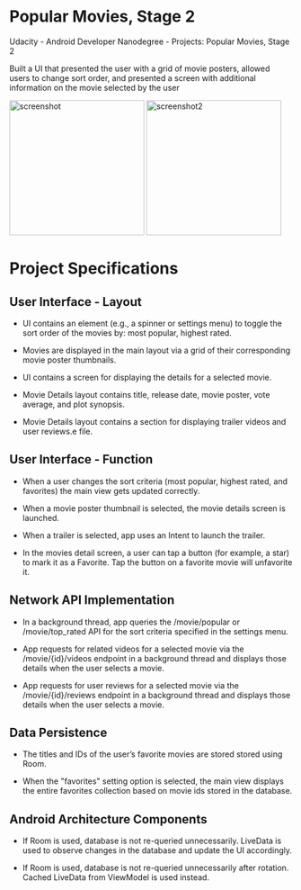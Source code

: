 # Popular Movies, Stage 2

Udacity - Android Developer Nanodegree - Projects: Popular Movies, Stage 2

Built a UI that presented the user with a grid of movie posters, allowed users to change sort order, and presented a screen with additional information on the movie selected by the user

<p float="left">
<img raw="true" width="240" alt="screenshot" src="https://github.com/aencg/.github/blob/master/popular_movies_images/popular%20movies1.png?raw=true"> 
<img raw="true"  width="240"  alt="screenshot2" src="https://github.com/aencg/.github/blob/master/popular_movies_images/popular%20movies2.png?raw=true"> 
 </p>

# Project Specifications
## User Interface - Layout 

- UI contains an element (e.g., a spinner or settings menu) to toggle the sort order of the movies by: most popular, highest rated.

- Movies are displayed in the main layout via a grid of their corresponding movie poster thumbnails.

- UI contains a screen for displaying the details for a selected movie.

- Movie Details layout contains title, release date, movie poster, vote average, and plot synopsis.

- Movie Details layout contains a section for displaying trailer videos and user reviews.e file.
## User Interface - Function

- When a user changes the sort criteria (most popular, highest rated, and favorites) the main view gets updated correctly.

- When a movie poster thumbnail is selected, the movie details screen is launched.

- When a trailer is selected, app uses an Intent to launch the trailer.

- In the movies detail screen, a user can tap a button (for example, a star) to mark it as a Favorite. Tap the button on a favorite movie will unfavorite it.

## Network API Implementation

- In a background thread, app queries the /movie/popular or /movie/top_rated API for the sort criteria specified in the settings menu.

- App requests for related videos for a selected movie via the /movie/{id}/videos endpoint in a background thread and displays those details when the user selects a movie.

- App requests for user reviews for a selected movie via the /movie/{id}/reviews endpoint in a background thread and displays those details when the user selects a movie.

## Data Persistence
- The titles and IDs of the user’s favorite movies are stored stored using Room.

- When the "favorites" setting option is selected, the main view displays the entire favorites collection based on movie ids stored in the database.

## Android Architecture Components

- If Room is used, database is not re-queried unnecessarily. LiveData is used to observe changes in the database and update the UI accordingly.

- If Room is used, database is not re-queried unnecessarily after rotation. Cached LiveData from ViewModel is used instead. 

 
